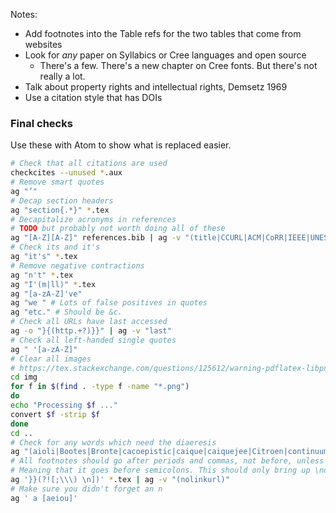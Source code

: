 Notes:

- Add footnotes into the Table refs for the two tables that come from websites
- Look for _any_ paper on Syllabics or Cree languages and open source
  - There's a few. There's a new chapter on Cree fonts. But there's not really a lot.
- Talk about property rights and intellectual rights, Demsetz 1969
- Use a citation style that has DOIs

### Final checks

Use these with Atom to show what is replaced easier.

```sh
# Check that all citations are used
checkcites --unused *.aux
# Remove smart quotes
ag "’"
# Decap section headers
ag "section{.*}" *.tex
# Decapitalize acronyms in references
# TODO but probably not worth doing all of these
ag "[A-Z][A-Z]" references.bib | ag -v "(title|CCURL|ACM|CoRR|IEEE|UNESCO|USA|FOSE|WPEL|III|NEALT|IATED|CA|DS)"
# Check its and it's
ag "it's" *.tex
# Remove negative contractions
ag "n't" *.tex
ag "I'(m|ll)" *.tex
ag "[a-zA-Z]'ve"
ag "we " # Lots of false positives in quotes
ag "etc." # Should be &c.
# Check all URLs have last accessed
ag -o "}{(http.+?)}}" | ag -v "last"
# Check all left-handed single quotes
ag " '[a-zA-Z]"
# Clear all images
# https://tex.stackexchange.com/questions/125612/warning-pdflatex-libpng-warning-iccp-known-incorrect-srgb-profile
cd img
for f in $(find . -type f -name "*.png")
do
echo "Processing $f ..."
convert $f -strip $f
done
cd ..
# Check for any words which need the diaeresis
ag "(aioli|Bootes|Bronte|cacoepistic|caique|caiquejee|Citroen|continuum|cooccurr|cooccurrence|coop|cooped|cooperate|cooperation|cooperative|cooperator|coops|coopt|coopted|coopting|cooption|coordinate|coordinated|coordinateing|coordination|coordinator|coordinators|coossify|Creusa|dais|demosaicking|faience|faroelite|haliæetos|hyperoodon|intraatomic|langue d'oil|Laocoon|Moet|monoideism|mosaic|naif|naive|naiveté|Noel|noone|oocyte|oology|opium|palaeooceanography|paleooceanography|panzooty|preeminent|preeminently|preempt|preemption|preemptive|prooxidant|reelect|reelected|reelecting|reemergence|reenact|reenter|reentered|reentering|reestablish|reestablished|reestablishing|reexamine|reinvent|residuum|Thais|vacuum|Zaire|Zoe|zoological|zoology)"
# All footnotes should go after periods and commas, not before, unless in a list
# Meaning that it goes before semicolons. This should only bring up \nolinkurl false positives, which are removed.
ag '}}(?![;\\\) \n])' *.tex | ag -v "(nolinkurl)"
# Make sure you didn't forget an n
ag ' a [aeiou]'
```